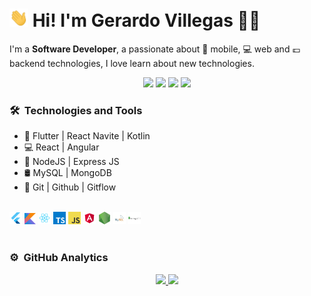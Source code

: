 # <img src="https://raw.githubusercontent.com/ABSphreak/ABSphreak/master/gifs/Hi.gif" width="30px"> Hi! I'm Gerardo Villegas 👨‍💻

I'm a **Software Developer**, a passionate about 📱 mobile, 💻 web and 💷 backend technologies, I love learn about new technologies.

<p align="center">
<a href="https://gerardo-villegas.com/"><img src="https://img.shields.io/badge/-gerardovillegas-3423A6?style=flat&logo=Google-Chrome&logoColor=white"/></a>
<a href="https://www.linkedin.com/in/gerardoj-villegasc/"><img src="https://img.shields.io/badge/-Gerardo_Villegas-0077B5?style=flat&logo=Linkedin&logoColor=white"/></a>
<a href="mailto:villegasgerardo.j@gmail.com"><img src="https://img.shields.io/badge/-villegasgerardo.j@gmail.com-D14836?style=flat&logo=Gmail&logoColor=white"/></a>
<a href="https://github.com/gvillegasc"><img src="https://img.shields.io/badge/-gvillegasc_-000000?style=flat&logo=Github&logoColor=white"/></a>

</p>
 

### 🛠 &nbsp;Technologies and Tools

* 📱  Flutter | React Navite | Kotlin 
* 💻  React | Angular
* 🔧  NodeJS | Express JS
* 🛢️  MySQL | MongoDB 
* 📡  Git | Github | Gitflow

<br>
<code><img height="20" src="https://raw.githubusercontent.com/github/explore/80688e429a7d4ef2fca1e82350fe8e3517d3494d/topics/flutter/flutter.png"></code>
<code><img height="18" src="https://raw.githubusercontent.com/github/explore/80688e429a7d4ef2fca1e82350fe8e3517d3494d/topics/kotlin/kotlin.png"></code>
<code><img height="20" src="https://raw.githubusercontent.com/github/explore/80688e429a7d4ef2fca1e82350fe8e3517d3494d/topics/react/react.png"></code>
<code><img height="20" src="https://raw.githubusercontent.com/github/explore/80688e429a7d4ef2fca1e82350fe8e3517d3494d/topics/typescript/typescript.png"></code>
<code><img height="20" src="https://raw.githubusercontent.com/github/explore/80688e429a7d4ef2fca1e82350fe8e3517d3494d/topics/javascript/javascript.png"></code>
<code><img height="20" src="https://raw.githubusercontent.com/github/explore/80688e429a7d4ef2fca1e82350fe8e3517d3494d/topics/angular/angular.png"></code>
<code><img height="20" src="https://raw.githubusercontent.com/github/explore/80688e429a7d4ef2fca1e82350fe8e3517d3494d/topics/nodejs/nodejs.png"></code>
<code><img height="20" src="https://raw.githubusercontent.com/github/explore/80688e429a7d4ef2fca1e82350fe8e3517d3494d/topics/mysql/mysql.png"></code>
<code><img height="20" src="https://raw.githubusercontent.com/github/explore/80688e429a7d4ef2fca1e82350fe8e3517d3494d/topics/mongodb/mongodb.png"></code>

<br>
<br>

### ⚙️ &nbsp;GitHub Analytics
<p align="center">
<a href="https://github.com/gvillegasc">
  <img height="180em" src="https://github-readme-stats-eight-theta.vercel.app/api?username=gvillegasc&show_icons=true&theme=algolia&include_all_commits=true&count_private=true"/>
  <img height="180em" src="https://github-readme-stats-eight-theta.vercel.app/api/top-langs/?username=gvillegasc&layout=compact&langs_count=8&theme=algolia"/>
</a>
</p>


